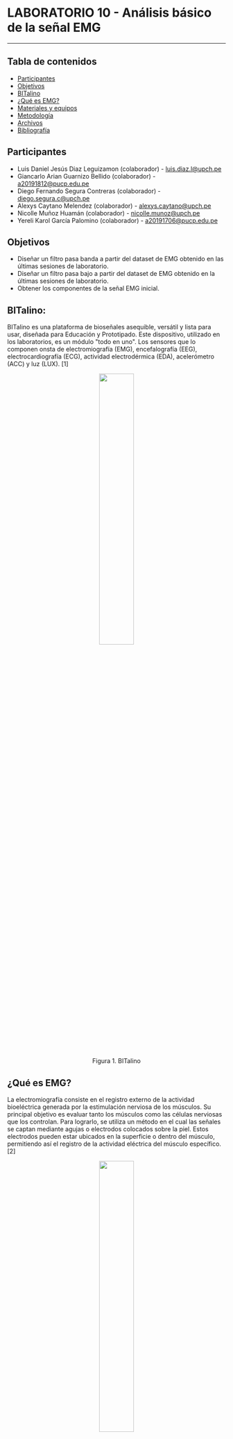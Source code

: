 # LABORATORIO 10 -  Análisis básico de la señal EMG
------------------------------------------------

## Tabla de contenidos
- [Participantes](#Participantes)
- [Objetivos](#Objetivos)
- [BITalino](#BITalino-(Conceptos))
- [¿Qué es EMG?](#¿Qué-es-EMG?)
- [Materiales y equipos](#Materiales-y-equipos)
- [Metodología](#Metodología)
- [Archivos](#Archivos)
- [Bibliografía](#Bibliografía)

## Participantes <br />
- Luis Daniel Jesús Diaz Leguizamon (colaborador) - luis.diaz.l@upch.pe <br />
- Giancarlo Arian Guarnizo Bellido (colaborador) - a20191812@pucp.edu.pe <br />
- Diego Fernando Segura Contreras (colaborador) - diego.segura.c@upch.pe <br />
- Alexys Caytano Melendez (colaborador) - alexys.caytano@upch.pe <br />
- Nicolle Muñoz Huamán (colaborador) - nicolle.munoz@upch.pe <br />
- Yereli Karol García Palomino (colaborador) - a20191706@pucp.edu.pe <br />

## Objetivos <br />
- Diseñar un filtro pasa banda a partir del dataset de EMG obtenido en las últimas sesiones de laboratorio.
- Diseñar un filtro pasa bajo a partir del dataset de EMG obtenido en la últimas sesiones de laboratorio.
- Obtener los componentes de la señal EMG inicial.

## BITalino:
BITalino es una plataforma de bioseñales asequible, versátil y lista para usar, diseñada para Educación y Prototipado. Este dispositivo, utilizado en los laboratorios, es un módulo "todo en uno". Los sensores que lo componen onsta de electromiografía (EMG), encefalografía (EEG), electrocardiografía (ECG), actividad electrodérmica (EDA), acelerómetro (ACC) y luz (LUX). [1]

<p align="center">
  <img src="https://github.com/luisdiazl/introduccionse-alesbiomedicas_grupo1/assets/128627851/bab54877-4a92-4a84-834a-524e1a8635e9" width="40%" height="40%">
</p> 

 <p align="center">
  Figura 1. BITalino
</p>  
  
## ¿Qué es EMG? 
La electromiografía consiste en el registro externo de la actividad bioeléctrica generada por la estimulación nerviosa de los músculos. Su principal objetivo es evaluar tanto los músculos como las células nerviosas que los controlan. Para lograrlo, se utiliza un método en el cual las señales se captan mediante agujas o electrodos colocados sobre la piel. Estos electrodos pueden estar ubicados en la superficie o dentro del músculo, permitiendo así el registro de la actividad eléctrica del músculo específico. [2]

<p align="center">
  <img src="https://github.com/luisdiazl/introduccionse-alesbiomedicas_grupo1/assets/128627851/48434aeb-ed53-42a9-bdee-4623547974b5" width="40%" height="40%">
</p> 

<p align="center">
  Figura 2. Electromiografía
</p> 

## Materiales y equipos <br />
| Modelo         | Descripción       | Cantidad |
| ---            |     ---           |  ---     |
| -              | Laptop o PC       |     1    |
|    -           |    Google collab  |     1    |

## Metodología <br />
Primero se carga el dataset de EMG obtenido en anteriores laboratorios, estos serán almacenados en un diccionario para su posterior uso. Luego se muestran las señales recolectadas crudas mediante una gráfica.

## Archivos <br />
- [Notebook]()

## Bibliografía <br />
- [1] PLUX Biosignals, “What is BITalino?,” PLUX Biosignals, May 06, 2022. https://www.pluxbiosignals.com/blogs/informative/what-is-bitalino#:~:text=BITalino%20is%20an%20affordable%2C%20plug,and%20applications%20using%20physiological%20sensors. (accessed Jun. 01, 2023).
- [2] “Electromiografía y estudios de conducción nerviosa,” Medlineplus.gov, 2019. https://medlineplus.gov/spanish/pruebas-de-laboratorio/electromiografia-y-estudios-de-conduccion-nerviosa/ (accessed Jun. 03, 2023).
‌
‌
